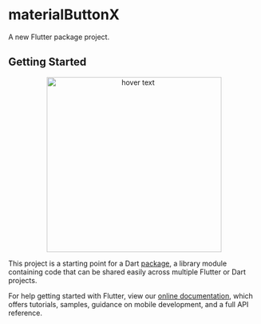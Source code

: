 # materialButtonX

A new Flutter package project.

## Getting Started

<p align="center">
  <img src="https://github.com/kasem0creater/Flutter-Material-Shape/blob/master/Screenshot_1594520681.png" width="350" title="hover text">
</p>

This project is a starting point for a Dart
[package](https://flutter.dev/developing-packages/),
a library module containing code that can be shared easily across
multiple Flutter or Dart projects.

For help getting started with Flutter, view our 
[online documentation](https://flutter.dev/docs), which offers tutorials, 
samples, guidance on mobile development, and a full API reference.
